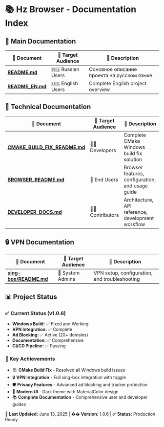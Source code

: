 # 📚 Hz Browser - Documentation Index

## 📖 Main Documentation

| 📄 Document | 🎯 Target Audience | 📝 Description |
|-------------|-------------------|----------------|
| [**README.md**](README.md) | 🇷🇺 Russian Users | Основное описание проекта на русском языке |
| [**README_EN.md**](README_EN.md) | 🇺🇸 English Users | Complete English project overview |

## 🔧 Technical Documentation

| 📄 Document | 🎯 Target Audience | 📝 Description |
|-------------|-------------------|----------------|
| [**CMAKE_BUILD_FIX_README.md**](CMAKE_BUILD_FIX_README.md) | 👨‍💻 Developers | Complete CMake Windows build fix solution |
| [**BROWSER_README.md**](BROWSER_README.md) | 👤 End Users | Browser features, configuration, and usage guide |
| [**DEVELOPER_DOCS.md**](DEVELOPER_DOCS.md) | 🧑‍💻 Contributors | Architecture, API reference, development workflow |

## 🔒 VPN Documentation

| 📄 Document | 🎯 Target Audience | 📝 Description |
|-------------|-------------------|----------------|
| [**sing-box/README.md**](sing-box/README.md) | 🔧 System Admins | VPN setup, configuration, and troubleshooting |

## 📊 Project Status

### ✅ Current Status (v1.0.6)
- **Windows Build:** ✅ Fixed and Working
- **VPN Integration:** ✅ Complete  
- **Ad Blocking:** ✅ Active (20+ domains)
- **Documentation:** ✅ Comprehensive
- **CI/CD Pipeline:** ✅ Passing

### 🎯 Key Achievements
- 🏗️ **CMake Build Fix** - Resolved all Windows build issues
- 🔒 **VPN Integration** - Full sing-box integration with toggle
- 🛡️ **Privacy Features** - Advanced ad blocking and tracker protection
- 🎨 **Modern UI** - Dark theme with MaterialColor design
- 📚 **Complete Documentation** - Comprehensive user and developer guides

**📅 Last Updated:** June 13, 2025 | **��️ Version:** 1.0.6 | **✅ Status:** Production Ready
